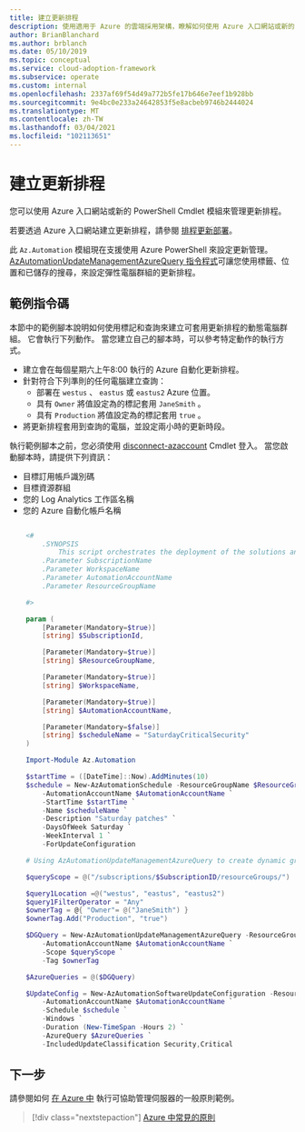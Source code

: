 ```yaml
---
title: 建立更新排程
description: 使用適用于 Azure 的雲端採用架構，瞭解如何使用 Azure 入口網站或新的 PowerShell Cmdlet 模組來管理更新排程。
author: BrianBlanchard
ms.author: brblanch
ms.date: 05/10/2019
ms.topic: conceptual
ms.service: cloud-adoption-framework
ms.subservice: operate
ms.custom: internal
ms.openlocfilehash: 2337af69f54d49a772b5fe17b646e7eef1b928bb
ms.sourcegitcommit: 9e4bc0e233a24642853f5e8acbeb9746b2444024
ms.translationtype: MT
ms.contentlocale: zh-TW
ms.lasthandoff: 03/04/2021
ms.locfileid: "102113651"
---
```

# <a name="create-update-schedules"></a>建立更新排程

您可以使用 Azure 入口網站或新的 PowerShell Cmdlet 模組來管理更新排程。

若要透過 Azure 入口網站建立更新排程，請參閱 [排程更新部署](/azure/automation/update-management/deploy-updates#schedule-an-update-deployment)。

此 `Az.Automation` 模組現在支援使用 Azure PowerShell 來設定更新管理。 [AzAutomationUpdateManagementAzureQuery 指令程式](/powershell/module/az.automation/new-azautomationupdatemanagementazurequery)可讓您使用標籤、位置和已儲存的搜尋，來設定彈性電腦群組的更新排程。

## <a name="example-script"></a>範例指令碼

本節中的範例腳本說明如何使用標記和查詢來建立可套用更新排程的動態電腦群組。 它會執行下列動作。 當您建立自己的腳本時，可以參考特定動作的執行方式。

- 建立會在每個星期六上午8:00 執行的 Azure 自動化更新排程。
- 針對符合下列準則的任何電腦建立查詢：
  - 部署在 `westus` 、 `eastus` 或 `eastus2` Azure 位置。
  - 具有 `Owner` 將值設定為的標記套用 `JaneSmith` 。
  - 具有 `Production` 將值設定為的標記套用 `true` 。
- 將更新排程套用到查詢的電腦，並設定兩小時的更新時段。

執行範例腳本之前，您必須使用 [disconnect-azaccount](/powershell/module/az.accounts/connect-azaccount) Cmdlet 登入。 當您啟動腳本時，請提供下列資訊：

- 目標訂用帳戶識別碼
- 目標資源群組
- 您的 Log Analytics 工作區名稱
- 您的 Azure 自動化帳戶名稱

```powershell

    <#
        .SYNOPSIS
            This script orchestrates the deployment of the solutions and the agents.
        .Parameter SubscriptionName
        .Parameter WorkspaceName
        .Parameter AutomationAccountName
        .Parameter ResourceGroupName

    #>

    param (
        [Parameter(Mandatory=$true)]
        [string] $SubscriptionId,

        [Parameter(Mandatory=$true)]
        [string] $ResourceGroupName,

        [Parameter(Mandatory=$true)]
        [string] $WorkspaceName,

        [Parameter(Mandatory=$true)]
        [string] $AutomationAccountName,

        [Parameter(Mandatory=$false)]
        [string] $scheduleName = "SaturdayCriticalSecurity"
    )

    Import-Module Az.Automation

    $startTime = ([DateTime]::Now).AddMinutes(10)
    $schedule = New-AzAutomationSchedule -ResourceGroupName $ResourceGroupName `
        -AutomationAccountName $AutomationAccountName `
        -StartTime $startTime `
        -Name $scheduleName `
        -Description "Saturday patches" `
        -DaysOfWeek Saturday `
        -WeekInterval 1 `
        -ForUpdateConfiguration

    # Using AzAutomationUpdateManagementAzureQuery to create dynamic groups.

    $queryScope = @("/subscriptions/$SubscriptionID/resourceGroups/")

    $query1Location =@("westus", "eastus", "eastus2")
    $query1FilterOperator = "Any"
    $ownerTag = @{ "Owner"= @("JaneSmith") }
    $ownerTag.Add("Production", "true")

    $DGQuery = New-AzAutomationUpdateManagementAzureQuery -ResourceGroupName $ResourceGroupName `
        -AutomationAccountName $AutomationAccountName `
        -Scope $queryScope `
        -Tag $ownerTag

    $AzureQueries = @($DGQuery)

    $UpdateConfig = New-AzAutomationSoftwareUpdateConfiguration -ResourceGroupName $ResourceGroupName `
        -AutomationAccountName $AutomationAccountName `
        -Schedule $schedule `
        -Windows `
        -Duration (New-TimeSpan -Hours 2) `
        -AzureQuery $AzureQueries `
        -IncludedUpdateClassification Security,Critical
```

## <a name="next-steps"></a>下一步

請參閱如何 [在 Azure 中](./common-policies.md) 執行可協助管理伺服器的一般原則範例。

> [!div class="nextstepaction"]
> [Azure 中常見的原則](./common-policies.md)

